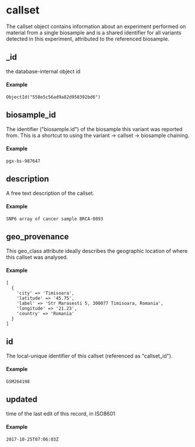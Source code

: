 # callset  

The callset object contains information about an experiment performed on material from a single biosample and is a shared identifier for all variants detected in this experiment, attributed to the referenced biosample. 


## _id

the database-internal object id

#### Example

`ObjectId("558e5c56ad9a82d958392bd6")
`

## biosample_id

The identifier ("biosample.id") of the biosample this variant was reported from. This is a shortcut to using the variant -> callset -> biosample chaining.

#### Example

`pgx-bs-987647
`

## description

A free text description of the callset.

#### Example

`SNP6 array of cancer sample BRCA-0893
`

## geo_provenance

This geo_class attribute ideally describes the geographic location of where this callset was analysed.


#### Example

```
[
  {
    'city' => 'Timisoara',
    'latitude' => '45.75',
    'label' => 'Str Marasesti 5, 300077 Timisoara, Romania',
    'longitude' => '21.23',
    'country' => 'Romania'
  }
]

```

## id

The local-unique identifier of this callset (referenced as "callset_id").

#### Example

`GSM264198
`

## updated

time of the last edit of this record, in ISO8601

#### Example

`2017-10-25T07:06:03Z
`

